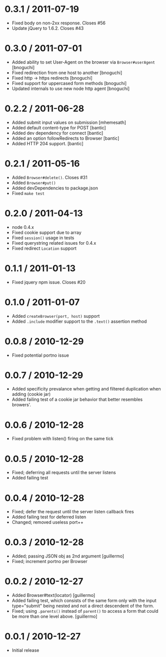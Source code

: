 
0.3.1 / 2011-07-19 
==================

  * Fixed body on non-2xx response. Closes #56
  * Update jQuery to 1.6.2. Closes #43

0.3.0 / 2011-07-01 
==================

  * Added ability to set User-Agent on the browser via `Browser#userAgent` [bnoguchi]
  * Fixed redirection from one host to another [bnoguchi]
  * Fixed http -> https redirects [bnoguchi]
  * Fixed support for uppercased form methods [bnoguchi]
  * Updated internals to use new node http agent [bnoguchi]

0.2.2 / 2011-06-28 
==================

  * Added submit input values on submission [mhemesath]
  * Added default content-type for POST [bantic]
  * Added dev dependency for connect [bantic]
  * Added an option followRedirects to Browser [bantic]
  * Added HTTP 204 support. [bantic]

0.2.1 / 2011-05-16 
==================

  * Added `Browser#delete()`. Closes #31
  * Added `Browser#put()`
  * Added devDependencies to package.json
  * Fixed `make test`

0.2.0 / 2011-04-13 
==================

  * node 0.4.x
  * Fixed cookie support due to array
  * Fixed `session()` usage in tests
  * Fixed querystring related issues for 0.4.x
  * Fixed redirect `Location` support

0.1.1 / 2011-01-13 
==================

  * Fixed jquery npm issue. Closes #20

0.1.0 / 2011-01-07 
==================

  * Added `createBrowser(port, host)` support
  * Added `.include` modifier support to the `.text()` assertion method

0.0.8 / 2010-12-29 
==================

  * Fixed potential portno issue

0.0.7 / 2010-12-29 
==================

  * Added specificity prevalance when getting and filtered duplication when adding (cookie jar)
  * Added failing test of a cookie jar behavior that better resembles browers'.

0.0.6 / 2010-12-28 
==================

  * Fixed problem with listen() firing on the same tick

0.0.5 / 2010-12-28 
==================

  * Fixed; deferring all requests until the server listens
  * Added failing test

0.0.4 / 2010-12-28 
==================

  * Fixed; defer the request until the server listen callback fires
  * Added failing test for deferred listen
  * Changed; removed useless port++

0.0.3 / 2010-12-28 
==================

  * Added; passing JSON obj as 2nd argument [guillermo]
  * Fixed; increment portno per Browser

0.0.2 / 2010-12-27 
==================

  * Added Browser#text(locator) [guillermo]
  * Added failing test, which consists of the same form only with the input type="submit" being nested and not a direct descendent of the form.
  * Fixed; using `.parents()` instead of `parent()` to access a form that could be more than one level above. [guillermo]

0.0.1 / 2010-12-27 
==================

  * Initial release
